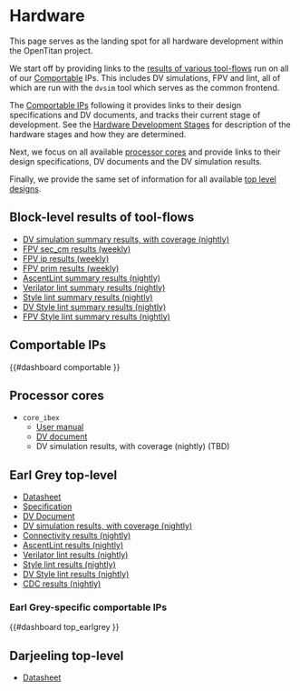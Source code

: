 # Hardware

This page serves as the landing spot for all hardware development within the OpenTitan project.

We start off by providing links to the [results of various tool-flows](#results-of-toolflows) run on all of our [Comportable](../doc/contributing/hw/comportability/README.md) IPs.
This includes DV simulations, FPV and lint, all of which are run with the `dvsim` tool which serves as the common frontend.

The [Comportable IPs](#comportable-ips) following it provides links to their design specifications and DV documents, and tracks their current stage of development.
See the [Hardware Development Stages](../doc/project_governance/development_stages.md) for description of the hardware stages and how they are determined.

Next, we focus on all available [processor cores](#processor-cores) and provide links to their design specifications, DV documents and the DV simulation results.

Finally, we provide the same set of information for all available [top level designs](#top-level-designs).

## Block-level results of tool-flows

* [DV simulation summary results, with coverage (nightly)](https://reports.opentitan.org/hw/top_earlgrey/dv/summary/latest/report.html)
* [FPV sec_cm results (weekly)](https://reports.opentitan.org/hw/top_earlgrey/formal/sec_cm/summary/latest/report.html)
* [FPV ip results (weekly)](https://reports.opentitan.org/hw/top_earlgrey/formal/ip/summary/latest/report.html)
* [FPV prim results (weekly)](https://reports.opentitan.org/hw/top_earlgrey/formal/prim/summary/latest/report.html)
* [AscentLint summary results (nightly)](https://reports.opentitan.org/hw/top_earlgrey/lint/ascentlint/summary/latest/report.html)
* [Verilator lint summary results (nightly)](https://reports.opentitan.org/hw/top_earlgrey/lint/verilator/summary/latest/report.html)
* [Style lint summary results (nightly)](https://reports.opentitan.org/hw/top_earlgrey/lint/veriblelint/summary/latest/report.html)
* [DV Style lint summary results (nightly)](https://reports.opentitan.org/hw/top_earlgrey/dv/lint/veriblelint/summary/latest/report.html)
* [FPV Style lint summary results (nightly)](https://reports.opentitan.org/hw/top_earlgrey/fpv/lint/veriblelint/summary/latest/report.html)

## Comportable IPs

{{#dashboard comportable }}

## Processor cores

* `core_ibex`
  * [User manual](https://ibex-core.readthedocs.io/en/latest)
  * [DV document](https://ibex-core.readthedocs.io/en/latest/03_reference/verification.html)
  * DV simulation results, with coverage (nightly) (TBD)

## Earl Grey top-level

* [Datasheet](./top_earlgrey/doc/datasheet.md)
* [Specification](./top_earlgrey/doc/design/README.md)
* [DV Document](./top_earlgrey/dv/README.md)
* [DV simulation results, with coverage (nightly)](https://reports.opentitan.org/hw/top_earlgrey/dv/latest/report.html)
* [Connectivity results (nightly)](https://reports.opentitan.org/hw/top_earlgrey/conn/jaspergold/latest/report.html)
* [AscentLint results (nightly)](https://reports.opentitan.org/hw/top_earlgrey/lint/ascentlint/latest/report.html)
* [Verilator lint results (nightly)](https://reports.opentitan.org/hw/top_earlgrey/lint/verilator/latest/report.html)
* [Style lint results (nightly)](https://reports.opentitan.org/hw/top_earlgrey/lint/veriblelint/latest/report.html)
* [DV Style lint results (nightly)](https://reports.opentitan.org/hw/top_earlgrey/dv/lint/veriblelint/latest/report.html)
* [CDC results (nightly)](https://reports.opentitan.org/hw/top_earlgrey/cdc/latest/report.html)

### Earl Grey-specific comportable IPs

{{#dashboard top_earlgrey }}

## Darjeeling top-level

* [Datasheet](./top_darjeeling/doc/datasheet.md)
